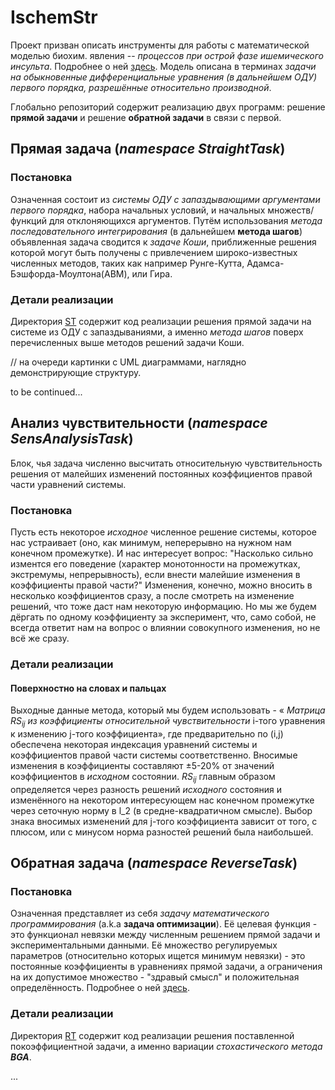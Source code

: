 # IschemStr

Проект призван описать инструменты для работы с математической моделью биохим. явления -- *процессов при острой фазе ишемического инсульта*. Подробнее о ней [здесь](https://www.overleaf.com/read/mtxqqwygypgp). Модель описана в терминах *задачи на обыкновенные дифференциальные уравнения (в дальнейшем ОДУ) первого порядка, разрешённые относительно производной*. 

Глобально репозиторий содержит реализацию двух программ: решение **прямой задачи** и решение **обратной задачи** в связи с первой.

## Прямая задача (*namespace StraightTask*)

### Постановка
Означенная состоит из *системы ОДУ с запаздывающими аргументами первого порядка*, набора начальных условий, и начальных множеств/функций для отклоняющихся аргументов. Путём использования *метода последовательного интегрирования* (в дальнейшем **метода шагов**) объявленная задача сводится к *задаче Коши*, приближенные решения которой могут быть получены с привлечением широко-известных численных методов, таких как например Рунге-Кутта, Адамса-Бэшфорда-Моултона(ABM), или Гира.

### Детали реализации
Директория [ST](projects/ST/ST) содержит код реализации решения прямой задачи на системе из ОДУ с запаздываниями, а именно *метода шагов* поверх перечисленных выше методов решений задачи Коши.

// на очереди картинки с UML диаграммами, наглядно демонстрирующие структуру.

to be continued...

## Анализ чувствительности (*namespace SensAnalysisTask*)
Блок, чья задача численно высчитать относительную чувствительность решения от малейших изменений постоянных коэффициентов правой части уравнений системы.

### Постановка
Пусть есть некоторое *исходное* численное решение системы, которое нас устраивает (оно, как минимум, неперерывно на нужном нам конечном промежутке). И нас интересует вопрос: "Насколько сильно изментся его поведение (характер монотонности на промежутках, экстремумы, непрерывность), если внести малейшие изменения в коэффициенты правой части?" Изменения, конечно, можно вносить в несколько коэффициентов сразу, а после смотреть на изменение решений, что тоже даст нам некоторую информацию. Но мы же будем дёргать по одному коэффициенту за эксперимент, что, само собой, не всегда ответит нам на вопрос о влиянии совокупного изменения, но не всё же сразу.

### Детали реализации

#### Поверхностно на словах и пальцах
Выходные данные метода, который мы будем использовать - « *Матрица RS<sub>ij</sub> из коэффициенты относительной чувствительности* i-того уравнения к изменению j-того коэффициента», где предварительно по (i,j) обеспечена некоторая индексация уравнений системы и коэффициентов правой части системы соответственно. Вносимые изменения в коэффициенты составляют ±5-20% от значений коэффициентов в *исходном* состоянии. *RS<sub>ij</sub>* главным образом определяется через разность решений *исходного* состояния и изменённого на некотором интересующем нас конечном промежутке через сеточную норму в l_2 (в средне-квадратичном смысле). Выбор знака вносимых изменений для j-того коэффициента зависит от того, с плюсом, или с минусом норма разностей решений была наибольшей.



## Обратная задача (*namespace ReverseTask*)

### Постановка
Означенная представляет из себя *задачу математического программирования* (a.k.a **задача оптимизации**). Её целевая функция - это функционал невязки между численным решением прямой задачи и экспериментальными данными. Её множество регулируемых параметров (относительно которых ищется минимум невязки) - это постоянные коэффициенты в уравнениях прямой задачи, а ограничения на их допустимое множество - "здравый смысл" и положительная определённость. Подробнее о ней [здесь](https://www.overleaf.com/read/fygdbgkzgxtz).


### Детали реализации 
Директория [RT](projects/RT/RT) содержит код реализации решения поставленной покоэффициентной задачи, а именно вариации *стохастического метода* ***BGA***.

...

<!--
Input содержит необходимые входные данные для работы, такие как начальные условия, значения постоянных коэффициентов правой части уравнений по умолчанию...
-->

